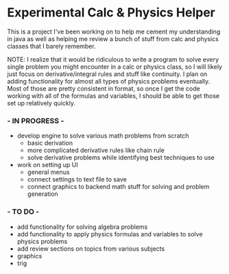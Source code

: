 # Experimental Calc & Physics Helper
This is a project I've been working on to help me cement my understanding in java as well as helping me review a bunch of stuff from calc and physics classes that I barely remember.

NOTE: I realize that it would be ridiculous to write a program to solve every single problem you might encounter in a calc or physics class, so I will likely just focus on derivative/integral rules and stuff like continuity. I plan on adding functionality for almost all types of physics problems eventually. Most of those are pretty consistent in format, so once I get the code working with all of the formulas and variables, I should be able to get those set up relatively quickly.

###  - IN PROGRESS - 
- develop engine to solve various math problems from scratch
  - basic derivation
  - more complicated derivative rules like chain rule
  - solve derivative problems while identifying best techniques to use
- work on setting up UI
  - general menus
  - connect settings to text file to save
  - connect graphics to backend math stuff for solving and problem generation

###  - TO DO - 
- add functionality for solving algebra problems
- add functionality to apply physics formulas and variables to solve physics problems
- add review sections on topics from various subjects
- graphics
- trig
